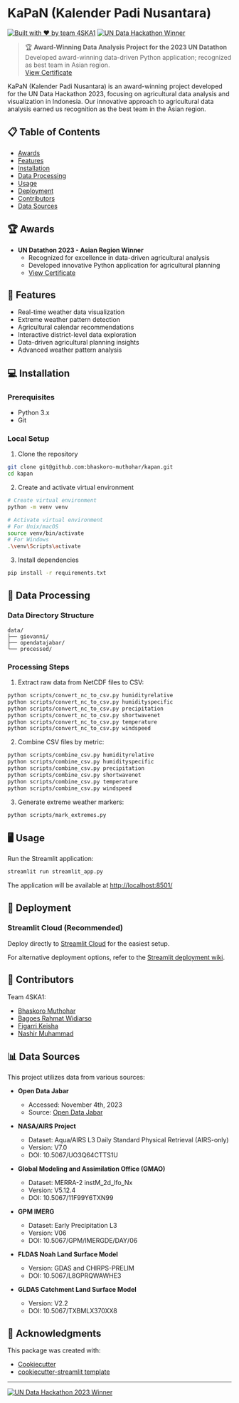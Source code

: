 # KaPaN (Kalender Padi Nusantara)

[![Built with ❤️ by team 4SKA1](https://img.shields.io/badge/Built%20with%20%E2%9D%A4%EF%B8%8F-by%20team%204SKA1-red)](https://github.com/bhaskoro-muthohar/kapan)
[![UN Data Hackathon Winner](https://img.shields.io/badge/UN%20Datathon%202023-Asia%20Region%20Winner-gold)](https://drive.google.com/drive/folders/1NnulzX_Ks9JgqXNSTpLsTdTjq2gWKH2z)

> 🏆 **Award-Winning Data Analysis Project for the 2023 UN Datathon**  
> Developed award-winning data-driven Python application; recognized as best team in Asian region.  
> [View Certificate](https://drive.google.com/drive/folders/1NnulzX_Ks9JgqXNSTpLsTdTjq2gWKH2z)

KaPaN (Kalender Padi Nusantara) is an award-winning project developed for the UN Data Hackathon 2023, focusing on agricultural data analysis and visualization in Indonesia. Our innovative approach to agricultural data analysis earned us recognition as the best team in the Asian region.

## 📋 Table of Contents
- [Awards](#awards)
- [Features](#features)
- [Installation](#installation)
- [Data Processing](#data-processing)
- [Usage](#usage)
- [Deployment](#deployment)
- [Contributors](#contributors)
- [Data Sources](#data-sources)

## 🏆 Awards
- **UN Datathon 2023 - Asian Region Winner**
  - Recognized for excellence in data-driven agricultural analysis
  - Developed innovative Python application for agricultural planning
  - [View Certificate](https://drive.google.com/drive/folders/1NnulzX_Ks9JgqXNSTpLsTdTjq2gWKH2z)

## 🚀 Features
- Real-time weather data visualization
- Extreme weather pattern detection
- Agricultural calendar recommendations
- Interactive district-level data exploration
- Data-driven agricultural planning insights
- Advanced weather pattern analysis

## 💻 Installation

### Prerequisites
- Python 3.x
- Git

### Local Setup

1. Clone the repository
```bash
git clone git@github.com:bhaskoro-muthohar/kapan.git
cd kapan
```

2. Create and activate virtual environment
```bash
# Create virtual environment
python -m venv venv

# Activate virtual environment
# For Unix/macOS
source venv/bin/activate
# For Windows
.\venv\Scripts\activate
```

3. Install dependencies
```bash
pip install -r requirements.txt
```

## 🔄 Data Processing

### Data Directory Structure
```
data/
├── giovanni/
├── opendatajabar/
└── processed/
```

### Processing Steps

1. Extract raw data from NetCDF files to CSV:
```bash
python scripts/convert_nc_to_csv.py humidityrelative
python scripts/convert_nc_to_csv.py humidityspecific
python scripts/convert_nc_to_csv.py precipitation
python scripts/convert_nc_to_csv.py shortwavenet
python scripts/convert_nc_to_csv.py temperature
python scripts/convert_nc_to_csv.py windspeed
```

2. Combine CSV files by metric:
```bash
python scripts/combine_csv.py humidityrelative
python scripts/combine_csv.py humidityspecific
python scripts/combine_csv.py precipitation
python scripts/combine_csv.py shortwavenet
python scripts/combine_csv.py temperature
python scripts/combine_csv.py windspeed
```

3. Generate extreme weather markers:
```bash
python scripts/mark_extremes.py
```

## 🖥️ Usage

Run the Streamlit application:
```bash
streamlit run streamlit_app.py
```

The application will be available at [http://localhost:8501/](http://localhost:8501/)

## 🚀 Deployment

### Streamlit Cloud (Recommended)
Deploy directly to [Streamlit Cloud](https://streamlit.io/cloud) for the easiest setup.

For alternative deployment options, refer to the [Streamlit deployment wiki](https://discuss.streamlit.io/t/streamlit-deployment-guide-wiki/5099).

## 👥 Contributors

Team 4SKA1:
- [Bhaskoro Muthohar](https://github.com/bhaskoro-muthohar)
- [Bagoes Rahmat Widiarso](https://github.com/zeogabrw)
- [Figarri Keisha](https://github.com/kfigarri)
- [Nashir Muhammad](https://github.com/nashr)

## 📊 Data Sources

This project utilizes data from various sources:

- **Open Data Jabar**
  - Accessed: November 4th, 2023
  - Source: [Open Data Jabar](https://opendata.jabarprov.go.id/)

- **NASA/AIRS Project**
  - Dataset: Aqua/AIRS L3 Daily Standard Physical Retrieval (AIRS-only)
  - Version: V7.0
  - DOI: 10.5067/UO3Q64CTTS1U

- **Global Modeling and Assimilation Office (GMAO)**
  - Dataset: MERRA-2 instM_2d_lfo_Nx
  - Version: V5.12.4
  - DOI: 10.5067/11F99Y6TXN99

- **GPM IMERG**
  - Dataset: Early Precipitation L3
  - Version: V06
  - DOI: 10.5067/GPM/IMERGDE/DAY/06

- **FLDAS Noah Land Surface Model**
  - Version: GDAS and CHIRPS-PRELIM
  - DOI: 10.5067/L8GPRQWAWHE3

- **GLDAS Catchment Land Surface Model**
  - Version: V2.2
  - DOI: 10.5067/TXBMLX370XX8

## 🙏 Acknowledgments

This package was created with:
- [Cookiecutter](https://github.com/audreyr/cookiecutter)
- [cookiecutter-streamlit template](https://github.com/gerardrbentley/cookiecutter-streamlit)

---

[![UN Data Hackathon 2023 Winner](https://img.shields.io/badge/UN%20Datathon%202023-Asia%20Region%20Winner-gold)](https://drive.google.com/drive/folders/1NnulzX_Ks9JgqXNSTpLsTdTjq2gWKH2z)